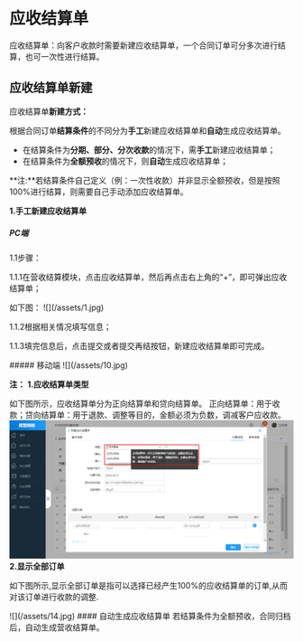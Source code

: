 #  应收结算单
应收结算单：向客户收款时需要新建应收结算单，一个合同订单可分多次进行结算，也可一次性进行结算。
## 应收结算单新建
应收结算单**新建方式：**

根据合同订单**结算条件**的不同分为**手工**新建应收结算单和**自动**生成应收结算单。 
* 在结算条件为**分期、部分、分次收款**的情况下，需**手工**新建应收结算单；
* 在结算条件为**全额预收**的情况下，则**自动**生成应收结算单；

**注:**若结算条件自己定义（例：一次性收款）并非显示全额预收，但是按照100%进行结算，则需要自己手动添加应收结算单。

**1.手工新建应收结算单**
##### PC端
<p>1.1步骤：</p>
<p>1.1.1在营收结算模块，点击应收结算单，然后再点击右上角的“+”，即可弹出应收结算单；</p>
如下图：
![](/assets/1.jpg)
<p>1.1.2根据相关情况填写信息；</p>
<p>1.1.3填完信息后，点击提交或者提交再结按钮，新建应收结算单即可完成。</p>
##### 移动端
![](/assets/10.jpg)

**注：**
**1.应收结算单类型**

如下图所示，应收结算单分为正向结算单和贷向结算单。
正向结算单：用于收款；贷向结算单：用于退款、调整等目的，金额必须为负数，调减客户应收款。
![](/assets/13.jpg)
**2.显示全部订单**
<p>如下图所示,显示全部订单是指可以选择已经产生100%的应收结算单的订单,从而对该订单进行收款的调整.</p>
![](/assets/14.jpg)
#### 自动生成应收结算单
若结算条件为全额预收，合同归档后，自动生成营收结算单。

